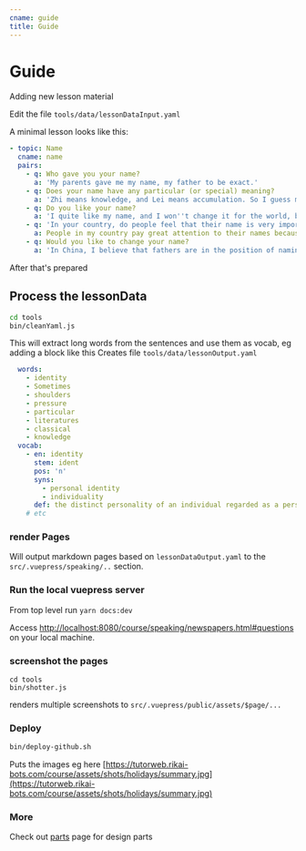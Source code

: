 ```yaml
---
cname: guide
title: Guide
---
```


# Guide

Adding new lesson material

Edit the file `tools/data/lessonDataInput.yaml`

A minimal lesson looks like this:

```yaml
- topic: Name
  cname: name
  pairs:
    - q: Who gave you your name?
      a: 'My parents gave me my name, my father to be exact.'
    - q: Does your name have any particular (or special) meaning?
      a: 'Zhi means knowledge, and Lei means accumulation. So I guess my parents wanted to tell me that being knowledgeable depends on accumulation. You see they put a lot of pressure on my shoulders with this name.'
    - q: Do you like your name?
      a: 'I quite like my name, and I won''t change it for the world, because it is unique. I don''t think that anyone else in China has the same name. It''s part of my identity, and it is meaningful to me.'
    - q: 'In your country, do people feel that their name is very important?'
      a: People in my country pay great attention to their names because they believe that suitable names will bring them good fortune. Sometimes they even change their names for their business and family purpose.
    - q: Would you like to change your name?
      a: 'In China, I believe that fathers are in the position of naming their children. Sometimes they will look through some Chinese classical literatures to seek the meaningful words for their children.'
```

After that's prepared

## Process the lessonData

```bash
cd tools
bin/cleanYaml.js
```

This will extract long words from the sentences and use them as vocab, eg adding a block like this
Creates file `tools/data/lessonOutput.yaml`

```yaml
  words:
    - identity
    - Sometimes
    - shoulders
    - pressure
    - particular
    - literatures
    - classical
    - knowledge
  vocab:
    - en: identity
      stem: ident
      pos: 'n'
      syns:
        - personal identity
        - individuality
      def: the distinct personality of an individual regarded as a persisting entity
    # etc
```

### render Pages
Will output markdown pages based on `lessonDataOutput.yaml` to the `src/.vuepress/speaking/..` section.

### Run the local vuepress server
From top level run `yarn docs:dev`

Access [http://localhost:8080/course/speaking/newspapers.html#questions](http://localhost:8080/course/speaking/newspapers.html#questions) on your local machine.

### screenshot the pages

```
cd tools
bin/shotter.js
```

renders multiple screenshots to `src/.vuepress/public/assets/$page/...`

### Deploy

```sh
bin/deploy-github.sh
```

Puts the images eg here
[https://tutorweb.rikai-bots.com/course/assets/shots/holidays/summary.jpg](https://tutorweb.rikai-bots.com/course/assets/shots/holidays/summary.jpg)

### More

Check out [parts](parts.html) page for design parts